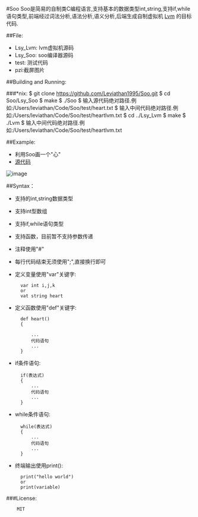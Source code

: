 #Soo
Soo是简易的自制类C编程语言,支持基本的数据类型int,string,支持if,while语句类型,前端经过词法分析,语法分析,语义分析,后端生成自制虚拟机 [Lvm](https://github.com/Leviathan1995/Lvm) 的目标代码.


##File:
* Lsy_Lvm: lvm虚拟机源码
* Lsy_Soo: soo编译器源码
* test:    测试代码
* pzi:截屏图片


##Building and Running:

###*nix:
	$ git clone https://github.com/Leviathan1995/Soo.git
	$ cd Soo/Lsy_Soo
	$ make
	$ ./Soo
	$ 输入源代码绝对路径.例如:/Users/leviathan/Code/Soo/test/heart.txt
	$ 输入中间代码绝对路径.例如:/Users/leviathan/Code/Soo/test/heartlvm.txt
	$ cd ../Lsy_Lvm
	$ make
	$ ./Lvm
	$ 输入中间代码绝对路径.例如:/Users/leviathan/Code/Soo/test/heartlvm.txt
	
##Example:
* 利用Soo画一个"心"
* [源代码](https://github.com/Leviathan1995/Soo/blob/master/test/heart.txt)

![image](https://github.com/Leviathan1995/Soo/blob/master/pzi/heart.png)

##Syntax：

* 支持的int,string数据类型
* 支持int型数组
* 支持if,while语句类型
* 支持函数，目前暂不支持参数传递
* 注释使用"#"
* 每行代码结束无须使用";",直接换行即可
* 定义变量使用"var"关键字:
			
		var int i,j,k
		or
		vat string heart
* 定义函数使用"def"关键字:
		
		def heart()
		{
		
			...
			代码语句
			...
		}
* if条件语句:
		
		if(表达式)
		{
			...
			代码语句
			...
		}
* while条件语句:
	
		while(表达式)
		{
			...
			代码语句
			...
		}
* 终端输出使用print():

		print("hello world")
		or
		print(variable)


###License:
	
		MIT
